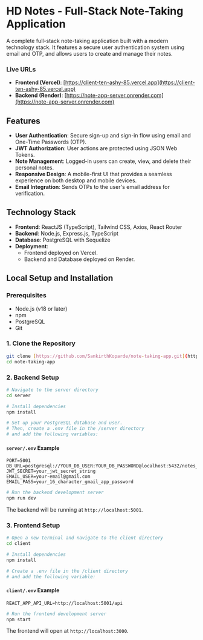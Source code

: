 # HD Notes - Full-Stack Note-Taking Application

A complete full-stack note-taking application built with a modern technology stack. It features a secure user authentication system using email and OTP, and allows users to create and manage their notes.

### Live URLs
* **Frontend (Vercel)**: [https://client-ten-ashy-85.vercel.app](https://client-ten-ashy-85.vercel.app)
* **Backend (Render)**: [https://note-app-server.onrender.com](https://note-app-server.onrender.com)

## Features
* **User Authentication**: Secure sign-up and sign-in flow using email and One-Time Passwords (OTP).
* **JWT Authorization**: User actions are protected using JSON Web Tokens.
* **Note Management**: Logged-in users can create, view, and delete their personal notes.
* **Responsive Design**: A mobile-first UI that provides a seamless experience on both desktop and mobile devices.
* **Email Integration**: Sends OTPs to the user's email address for verification.

## Technology Stack
* **Frontend**: ReactJS (TypeScript), Tailwind CSS, Axios, React Router
* **Backend**: Node.js, Express.js, TypeScript
* **Database**: PostgreSQL with Sequelize
* **Deployment**:
    * Frontend deployed on Vercel.
    * Backend and Database deployed on Render.

## Local Setup and Installation

### Prerequisites
* Node.js (v18 or later)
* npm
* PostgreSQL
* Git

### 1. Clone the Repository
```bash
git clone [https://github.com/SankirthKoparde/note-taking-app.git](https://github.com/SankirthKoparde/note-taking-app.git)
cd note-taking-app
```

### 2. Backend Setup
```bash
# Navigate to the server directory
cd server

# Install dependencies
npm install

# Set up your PostgreSQL database and user.
# Then, create a .env file in the /server directory
# and add the following variables:
```

#### `server/.env` Example
```env
PORT=5001
DB_URL=postgresql://YOUR_DB_USER:YOUR_DB_PASSWORD@localhost:5432/notes_db
JWT_SECRET=your_jwt_secret_string
EMAIL_USER=your-email@gmail.com
EMAIL_PASS=your_16_character_gmail_app_password
```

```bash
# Run the backend development server
npm run dev
```
The backend will be running at `http://localhost:5001`.

### 3. Frontend Setup
```bash
# Open a new terminal and navigate to the client directory
cd client

# Install dependencies
npm install

# Create a .env file in the /client directory
# and add the following variable:
```

#### `client/.env` Example
```env
REACT_APP_API_URL=http://localhost:5001/api
```

```bash
# Run the frontend development server
npm start
```
The frontend will open at `http://localhost:3000`.